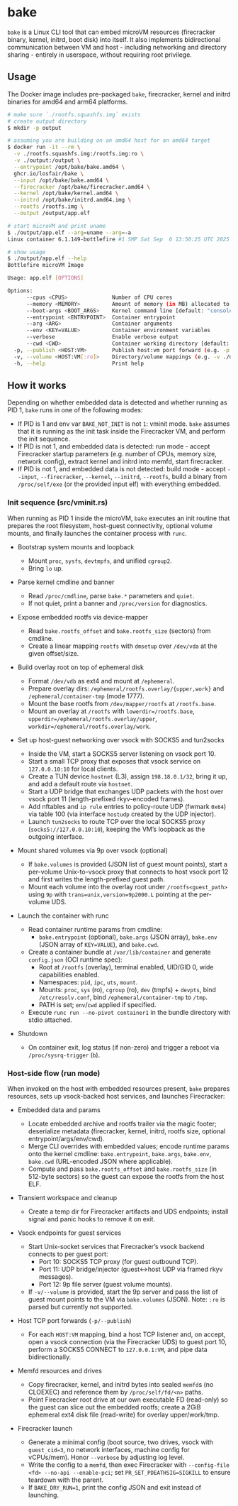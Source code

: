 # bake

`bake` is a Linux CLI tool that can embed microVM resources (firecracker binary, kernel, initrd, boot disk) into itself. It also implements bidirectional communication between VM and host - including networking and directory sharing - entirely in userspace, without requiring root privilege.

## Usage

The Docker image includes pre-packaged `bake`, firecracker, kernel and initrd binaries for amd64 and arm64 platforms.

```bash
# make sure `./rootfs.squashfs.img` exists
# create output directory
$ mkdir -p output

# assuming you are building on an amd64 host for an amd64 target
$ docker run -it --rm \
  -v ./rootfs.squashfs.img:/rootfs.img:ro \
  -v ./output:/output \
  --entrypoint /opt/bake/bake.amd64 \
  ghcr.io/losfair/bake \
  --input /opt/bake/bake.amd64 \
  --firecracker /opt/bake/firecracker.amd64 \
  --kernel /opt/bake/kernel.amd64 \
  --initrd /opt/bake/initrd.amd64.img \
  --rootfs /rootfs.img \
  --output /output/app.elf

# start microVM and print uname
$ ./output/app.elf --arg=uname --arg=-a
Linux container 6.1.149-bottlefire #1 SMP Sat Sep  6 13:50:25 UTC 2025 x86_64 GNU/Linux

# show usage
$ ./output/app.elf --help
Bottlefire microVM Image

Usage: app.elf [OPTIONS]

Options:
      --cpus <CPUS>              Number of CPU cores
      --memory <MEMORY>          Amount of memory (in MB) allocated to the microVM [default: 256]
      --boot-args <BOOT_ARGS>    Kernel command line [default: "console=ttyS0 reboot=k panic=-1"]
      --entrypoint <ENTRYPOINT>  Container entrypoint
      --arg <ARG>                Container arguments
      --env <KEY=VALUE>          Container environment variables
      --verbose                  Enable verbose output
      --cwd <CWD>                Container working directory [default: ]
  -p, --publish <HOST:VM>        Publish host:vm port forward (e.g. -p 8080:8080)
  -v, --volume <HOST:VM[:ro]>    Directory/volume mappings (e.g. -v ./data:/data)
  -h, --help                     Print help
```

## How it works

Depending on whether embedded data is detected and whether running as PID 1, `bake` runs in one of the following modes:

- If PID is 1 and env var `BAKE_NOT_INIT` is not `1`: vminit mode. `bake` assumes that it is running as the init task inside the Firecracker VM, and perform the init sequence.
- If PID is not 1, and embedded data is detected: run mode - accept Firecracker startup parameters (e.g. number of CPUs, memory size, network config), extract kernel and initrd into memfd, start firecracker.
- If PID is not 1, and embedded data is not detected: build mode - accept `--input`, `--firecracker`, `--kernel`, `--initrd`, `--rootfs`, build a binary from `/proc/self/exe` (or the provided input elf) with everything embedded.

### Init sequence (src/vminit.rs)

When running as PID 1 inside the microVM, `bake` executes an init routine that prepares the root filesystem, host-guest connectivity, optional volume mounts, and finally launches the container process with `runc`.

- Bootstrap system mounts and loopback
  - Mount `proc`, `sysfs`, `devtmpfs`, and unified `cgroup2`.
  - Bring `lo` up.

- Parse kernel cmdline and banner
  - Read `/proc/cmdline`, parse `bake.*` parameters and `quiet`.
  - If not quiet, print a banner and `/proc/version` for diagnostics.

- Expose embedded rootfs via device-mapper
  - Read `bake.rootfs_offset` and `bake.rootfs_size` (sectors) from cmdline.
  - Create a linear mapping `rootfs` with `dmsetup` over `/dev/vda` at the given offset/size.

- Build overlay root on top of ephemeral disk
  - Format `/dev/vdb` as ext4 and mount at `/ephemeral`.
  - Prepare overlay dirs: `/ephemeral/rootfs.overlay/{upper,work}` and `/ephemeral/container-tmp` (mode 1777).
  - Mount the base rootfs from `/dev/mapper/rootfs` at `/rootfs.base`.
  - Mount an overlay at `/rootfs` with `lowerdir=/rootfs.base`, `upperdir=/ephemeral/rootfs.overlay/upper`, `workdir=/ephemeral/rootfs.overlay/work`.

- Set up host-guest networking over vsock with SOCKS5 and tun2socks
  - Inside the VM, start a SOCKS5 server listening on vsock port 10.
  - Start a small TCP proxy that exposes that vsock service on `127.0.0.10:10` for local clients.
  - Create a TUN device `hostnet` (L3), assign `198.18.0.1/32`, bring it up, and add a default route via `hostnet`.
  - Start a UDP bridge that exchanges UDP packets with the host over vsock port 11 (length-prefixed rkyv-encoded frames).
  - Add nftables and `ip rule` entries to policy-route UDP (fwmark `0x64`) via table 100 (via interface `hostudp` created by the UDP injector).
  - Launch `tun2socks` to route TCP over the local SOCKS5 proxy (`socks5://127.0.0.10:10`), keeping the VM’s loopback as the outgoing interface.

- Mount shared volumes via 9p over vsock (optional)
  - If `bake.volumes` is provided (JSON list of guest mount points), start a per-volume Unix-to-vsock proxy that connects to host vsock port 12 and first writes the length-prefixed guest path.
  - Mount each volume into the overlay root under `/rootfs<guest_path>` using `9p` with `trans=unix,version=9p2000.L` pointing at the per-volume UDS.

- Launch the container with runc
  - Read container runtime params from cmdline:
    - `bake.entrypoint` (optional), `bake.args` (JSON array), `bake.env` (JSON array of `KEY=VALUE`), and `bake.cwd`.
  - Create a container bundle at `/var/lib/container` and generate `config.json` (OCI runtime spec):
    - Root at `/rootfs` (overlay), terminal enabled, UID/GID 0, wide capabilities enabled.
    - Namespaces: `pid`, `ipc`, `uts`, `mount`.
    - Mounts: `proc`, `sys` (ro), `cgroup` (ro), `dev` (tmpfs) + `devpts`, bind `/etc/resolv.conf`, bind `/ephemeral/container-tmp` to `/tmp`.
    - PATH is set; `env`/`cwd` applied if specified.
  - Execute `runc run --no-pivot container1` in the bundle directory with stdio attached.

- Shutdown
  - On container exit, log status (if non-zero) and trigger a reboot via `/proc/sysrq-trigger` (`b`).

### Host-side flow (run mode)

When invoked on the host with embedded resources present, `bake` prepares resources, sets up vsock-backed host services, and launches Firecracker:

- Embedded data and params
  - Locate embedded archive and rootfs trailer via the magic footer; deserialize metadata (firecracker, kernel, initrd, rootfs size, optional entrypoint/args/env/cwd).
  - Merge CLI overrides with embedded values; encode runtime params onto the kernel cmdline: `bake.entrypoint`, `bake.args`, `bake.env`, `bake.cwd` (URL-encoded JSON where applicable).
  - Compute and pass `bake.rootfs_offset` and `bake.rootfs_size` (in 512-byte sectors) so the guest can expose the rootfs from the host ELF.

- Transient workspace and cleanup
  - Create a temp dir for Firecracker artifacts and UDS endpoints; install signal and panic hooks to remove it on exit.

- Vsock endpoints for guest services
  - Start Unix-socket services that Firecracker’s vsock backend connects to per guest port:
    - Port 10: SOCKS5 TCP proxy (for guest outbound TCP).
    - Port 11: UDP bridge/injector (guest<->host UDP via framed rkyv messages).
    - Port 12: 9p file server (guest volume mounts).
  - If `-v/--volume` is provided, start the 9p server and pass the list of guest mount points to the VM via `bake.volumes` (JSON). Note: `:ro` is parsed but currently not supported.

- Host TCP port forwards (`-p/--publish`)
  - For each `HOST:VM` mapping, bind a host TCP listener and, on accept, open a vsock connection (via the Firecracker UDS) to guest port 10, perform a SOCKS5 CONNECT to `127.0.0.1:VM`, and pipe data bidirectionally.

- Memfd resources and drives
  - Copy firecracker, kernel, and initrd bytes into sealed `memfd`s (no CLOEXEC) and reference them by `/proc/self/fd/<n>` paths.
  - Point Firecracker root drive at our own executable FD (read-only) so the guest can slice out the embedded rootfs; create a 2GiB ephemeral ext4 disk file (read-write) for overlay upper/work/tmp.

- Firecracker launch
  - Generate a minimal config (boot source, two drives, vsock with `guest_cid=3`, no network interfaces, machine config for vCPUs/mem). Honor `--verbose` by adjusting log level.
  - Write the config to a `memfd`, then exec Firecracker with `--config-file <fd> --no-api --enable-pci`; set `PR_SET_PDEATHSIG=SIGKILL` to ensure teardown with the parent.
  - If `BAKE_DRY_RUN=1`, print the config JSON and exit instead of launching.
